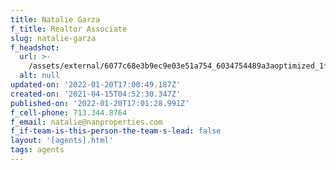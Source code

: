 ```yaml
---
title: Natalie Garza
f_title: Realtor Associate
slug: natalie-garza
f_headshot:
  url: >-
    /assets/external/6077c68e3b9ec9e03e51a754_6034754489a3aoptimized_1fbe4e9962480246bb3437b5bc8589d8-1.jpeg
  alt: null
updated-on: '2022-01-20T17:00:49.187Z'
created-on: '2021-04-15T04:52:30.347Z'
published-on: '2022-01-20T17:01:28.991Z'
f_cell-phone: 713.344.8764
f_email: natalie@nanproperties.com
f_if-team-is-this-person-the-team-s-lead: false
layout: '[agents].html'
tags: agents
---
```




